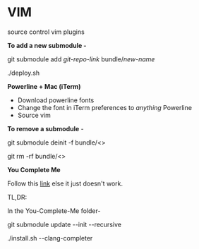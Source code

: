 # VIM
source control vim plugins

**To add a new submodule -**

git submodule add *git-repo-link* bundle/*new-name*

./deploy.sh

**Powerline + Mac (iTerm)**

 * Download powerline fonts
 * Change the font in iTerm preferences to *anything* Powerline
 * Source vim

**To remove a submodule** -

git submodule deinit -f bundle/<>

git rm -rf bundle/<>


**You Complete Me**

Follow this [link](http://www.alexeyshmalko.com/2014/youcompleteme-ultimate-autocomplete-plugin-for-vim/) else it just doesn't work.

TL,DR:

In the You-Complete-Me folder-

git submodule update --init --recursive

./install.sh --clang-completer
